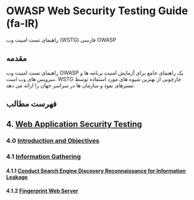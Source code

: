 # OWASP Web Security Testing Guide (fa-IR)
راهنمای تست امنیت وب (WSTG) فارسی OWASP

## مقدمه
راهنمای تست امنیت وب OWASP یک راهنمای جامع برای آزمایش امنیت برنامه ها و سرویس های وب است. WSTG چارچوبی از بهترین شیوه های مورد استفاده توسط تسترهای نفوذ و سازمان ها در سراسر جهان را ارائه می دهد.

## فهرست مطالب
## 4. [Web Application Security Testing](4-Web_Application_Security_Testing/)
### 4.0 [Introduction and Objectives](4-Web_Application_Security_Testing/00-Introduction_and_Objectives/README.md)
### 4.1 [Information Gathering](4-Web_Application_Security_Testing/01-Information_Gathering/README.md)
#### 4.1.1 [Conduct Search Engine Discovery Reconnaissance for Information Leakage](4-Web_Application_Security_Testing/01-Information_Gathering/01-Conduct_Search_Engine_Discovery_Reconnaissance_for_Information_Leakage.md)
#### 4.1.2 [Fingerprint Web Server](4-Web_Application_Security_Testing/01-Information_Gathering/02-Fingerprint_Web_Server.md)
